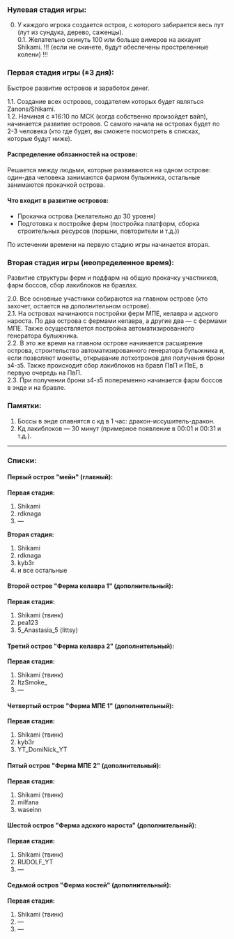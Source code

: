 ### Нулевая стадия игры:

0. У каждого игрока создается остров, с которого забирается весь лут (лут из сундука, дерево, саженцы).  
0.1. Желательно скинуть 100 или больше вимеров на аккаунт Shikami. !!! (если не скинете, будут обеспечены простреленные колени) !!!

### Первая стадия игры (±3 дня):

Быстрое развитие островов и заработок денег.

1.1. Создание всех островов, создателем которых будет являться Zanons/Shikami.  
1.2. Начиная с ±16:10 по МСК (когда собственно произойдет вайп), начинается развитие островов. С самого начала на островах будет по 2-3 человека (кто где будет, вы сможете посмотреть в списках, которые будут ниже).

#### Распределение обязанностей на острове:

Решается между людьми, которые развиваются на одном острове: один-два человека занимаются фармом булыжника, остальные занимаются прокачкой острова.

#### Что входит в развитие островов:

- Прокачка острова (желательно до 30 уровня)
- Подготовка к постройке ферм (постройка платформ, сборка строительных ресурсов (поршни, повторители и т.д.))

По истечении времени на первую стадию игры начинается вторая.

### Вторая стадия игры (неопределенное время):

Развитие структуры ферм и подфарм на общую прокачку участников, фарм боссов, сбор лакиблоков на бравлах.

2.0. Все основные участники собираются на главном острове (кто захочет, остается на дополнительном острове).  
2.1. На островах начинаются постройки ферм МПЕ, келавра и адского нароста. По два острова с фермами келавра, а другие два — с фермами МПЕ. Также осуществляется постройка автоматизированного генератора булыжника.  
2.2. В это же время на главном острове начинается расширение острова, строительство автоматизированного генератора булыжника и, если позволяют монеты, открывание лотхотронов для получения брони з4-з5. Также происходит сбор лакиблоков на бравл ПвП и ПвЕ, в первую очередь на ПвП.  
2.3. При получении брони з4-з5 попеременно начинается фарм боссов в энде и на бравле.

### Памятки:

1. Боссы в энде спавнятся с кд в 1 час: дракон-иссушитель-дракон.  
2. Кд лакиблоков — 30 минут (примерное появление в 00:01 и 00:31 и т.д.).

---

### Списки:

#### Первый остров "мейн" (главный):

**Первая стадия:**
1. Shikami
2. rdknaga
3. —

**Вторая стадия:**
1. Shikami
2. rdknaga
3. kyb3r
4. и все остальные

#### Второй остров "Ферма келавра 1" (дополнительный):

**Первая стадия:**
1. Shikami (твинк)
2. pea123
3. 5_Anastasia_5 (littsy)

#### Третий остров "Ферма келавра 2" (дополнительный):

**Первая стадия:**
1. Shikami (твинк)
2. ItzSmoke_
3. —

#### Четвертый остров "Ферма МПЕ 1" (дополнительный):

**Первая стадия:**
1. Shikami (твинк)
2. kyb3r
3. YT_DomiNick_YT

#### Пятый остров "Ферма МПЕ 2" (дополнительный):

**Первая стадия:**
1. Shikami (твинк)
2. milfana
3. waseinn

#### Шестой остров "Ферма адского нароста" (дополнительный):

**Первая стадия:**
1. Shikami (твинк)
2. RUDOLF_YT
3. —

#### Седьмой остров "Ферма костей" (дополнительный):

**Первая стадия:**
1. Shikami (твинк)
2. —
3. —
